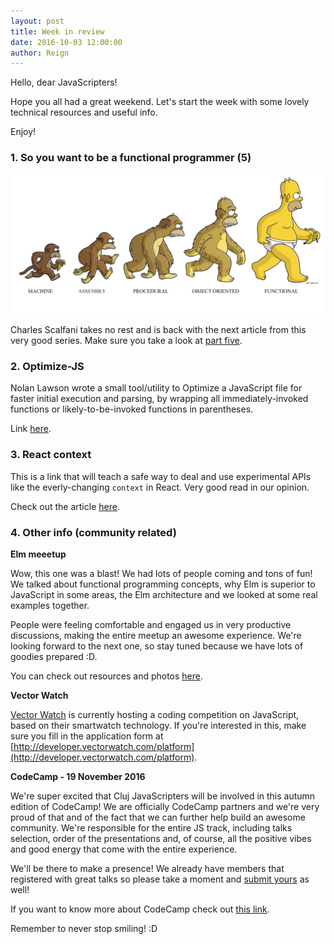 ```yaml
---
layout: post
title: Week in review
date: 2016-10-03 12:00:00
author: Reign
---
```


Hello, dear JavaScripters!

Hope you all had a great weekend. Let's start the week with some lovely technical
resources and useful info.

Enjoy!

### 1. So you want to be a functional programmer (5)

![Be a functional programmer](/img/2016-09-12-week-in-review-img-one.png)

Charles Scalfani takes no rest and is back with the next article from this very good series.
Make sure you take a look at [part five](https://medium.com/@cscalfani/so-you-want-to-be-a-functional-programmer-part-5-c70adc9cf56a#.6ufczivxz).

### 2. Optimize-JS

Nolan Lawson wrote a small tool/utility to Optimize a JavaScript file for faster
initial execution and parsing, by wrapping all immediately-invoked functions or
likely-to-be-invoked functions in parentheses.

Link [here](https://github.com/nolanlawson/optimize-js).

### 3. React context

This is a link that will teach a safe way to deal and use experimental APIs like the everly-changing
`context` in React. Very good read in our opinion.

Check out the article [here](https://medium.com/@mweststrate/how-to-safely-use-react-context-b7e343eff076#.q1xr3k3ds).

### 4. Other info (community related)

__Elm meeetup__

Wow, this one was a blast! We had lots of people coming and tons of fun! We talked about
functional programming concepts, why Elm is superior to JavaScript in some areas, the Elm
architecture and we looked at some real examples together.

People were feeling comfortable and engaged us in very productive discussions, making the
entire meetup an awesome experience. We're looking forward to the next one, so stay tuned
because we have lots of goodies prepared :D.

You can check out resources and photos [here](https://www.meetup.com/Cluj-Javascripters/events/234214960/?comment_table_id=470539110&comment_table_name=event_comment). 

__Vector Watch__

[Vector Watch](https://www.vectorwatch.com/) is currently hosting a coding competition
on JavaScript, based on their smartwatch technology. If you're interested in this, make
sure you fill in the application form at [http://developer.vectorwatch.com/platform](http://developer.vectorwatch.com/platform).

__CodeCamp - 19 November 2016__

We're super excited that Cluj JavaScripters will be involved in this autumn edition of CodeCamp!
We are officially CodeCamp partners and we're very proud of that and of the fact that we can further
help build an awesome community. We're responsible for the entire JS track, including talks selection, order of the presentations
and, of course, all the positive vibes and good energy that come with the entire experience.

We'll be there to make a presence! We already have members that registered with great talks so
please take a moment and [submit yours](https://connect.codecamp.ro/) as well!

If you want to know more about CodeCamp check out [this link](http://cluj.codecamp.ro/).

Remember to never stop smiling! :D
